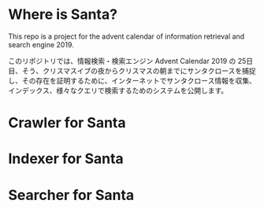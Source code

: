 # Where is Santa?

This repo is a project for the advent calendar of information retrieval and search engine 2019.

このリポジトリでは、情報検索・検索エンジン Advent Calendar 2019 の 25日目、そう、クリスマスイブの夜からクリスマスの朝までにサンタクロースを捕捉し、その存在を証明するために、インターネットでサンタクロース情報を収集、インデックス、様々なクエリで検索するためのシステムを公開します。

# Crawler for Santa

# Indexer for Santa

# Searcher for Santa

